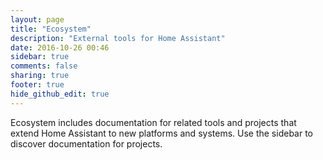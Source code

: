 ```yaml
---
layout: page
title: "Ecosystem"
description: "External tools for Home Assistant"
date: 2016-10-26 00:46
sidebar: true
comments: false
sharing: true
footer: true
hide_github_edit: true
---
```


Ecosystem includes documentation for related tools and projects that extend Home Assistant to new platforms and systems. Use the sidebar to discover documentation for projects.
